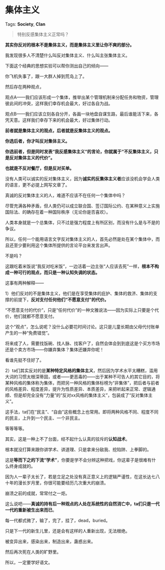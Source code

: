# 集体主义

Tags: **Society**, **Clan**

> 特别反感集体主义正常吗？



**其实你反对的根本不是集体主义，而是集体主义里让你不爽的部分。**

我发现很多人不清楚什么叫反对集体主义、什么叫主张集体主义。

下面这个经典的思想实验可以帮你测出自己的倾向——

你飞机失事了，跟一大群人掉到荒岛上了。

然后存在两种观点，

观点A——我们应该形成一个集体，推举出某个管理机制来分配任务和物资，管理彼此间的冲突，这样我们幸存机会最大，好过各自为战。

观点B——我们应该立刻各自分开，各画一块地盘自谋生路，最后谁能活下来，各凭天意。这样我们幸存下来的机会最大，好过集体行动。

**前者就是集体主义的观点，后者就是反集体主义的观点。**

**你选后者，你才叫反对集体主义。**

**你选前者，但是同时发表“我反感集体主义“的言论，你就属于“不反集体主义，只是反对集体主义的代价”。**

**也就是不反对餐厅，但是反对买单。**

  


没有人类可以诚实的反对集体主义，因为**诚实的反集体主义者**应该没机会学会人类的语言，更不必提上网写文章了。

真诚的反对集体主义的人，难道不应该不在任何一个集体中吗？

尽管充满各种矛盾，但人类仍可以成立联合国、签订国际公约、在某种意义上实施国际法、的确存在着一种国际秩序（无论你是否喜欢）。

人类本身就是一个总集体，只不过是强力程度上有所区别，而没有什么是与不是的争议。

所以，任何一个能用语言文字反对集体主义的人，首先必然是处在某个集体中，而且还至少要利用这个集体所提供的言论平台来发言出声。

不是吗？

这跟吃着米饭说“我反对吃米饭”，一边活着一边主张“人应该去死”一样，**根本不构成一种可行的观点，而只是一种认知失调的状态。**

这事有两种解释——

1）他们反对的不是集体主义，他们是在享受集体的庇护、集体的救济、集体的支撑的前提下，**反对支付任何他们“不愿意支付”的代价。**

“不愿意支付的代价”，只是“任何代价”的一种文雅说法——因为实际上只要是个代价，他们就都不愿意支付。

这个“观点”，怎么说呢？没什么必要花时间讨论。这只是儿童长期由父母代付账单产生的一种“免费错觉”。

将来成了人，需要找饭碗、找人脉、找客户了，自然会体会到到底这是个买方市场还是个卖方市场——你嫌弃集体？集体还嫌弃你呢！

看谁先挺不住好了。

2）ta们其实反对的是**某种特定风格的集体主义**，然后因为学术水平太糟糕，滥用大词的习惯太根深蒂固，或者——更恶毒的——出于某种不可告人的其它目的，将某种风格的集体称为集体，而把另一种风格的集体标榜为“非集体”，把后者与前者的风格差异、程度差异，提升为性质差异、本质差异，来把听起来正常、逻辑通顺、但是却完全没有“力量”的“反对xx风格的集体主义”，包装成了“反对集体主义”。

这手法，ta们在“民主”、“自由”这些概念上也常用。即将两种风格不同、程度不同的民主，上升到一个民主、一个非民主。

等等等等。

其实，这是一种上不了台面，经不起什么认真的驳斥的**认知战术**。

根本就没打算来跟你讲学术、讲道理、只是拿来分敌我、挖陷阱、上拳脚的。

这是**等而下之的下流“学术”**，你要是学不会分辨这种把戏，你这辈子是很难有什么终身成就的。

因为人一辈子太长了，若是立足之处没有真正意义上的逻辑严谨性，在这长达七八十年的漫长岁月里，你很可能要经历几次重大的崩溃。

崩溃之前的成就，常常付之一炬。

  


这么说吧——**真诚的持有后一种观点的人处在系统性的自然消亡中，ta们只是一代一代的重新被生出来而已**。

每一代都式微了，输了，完了，挂了，dead，buried。

只是下一代的新生儿里，还是会有这样的人重新出现，无法根绝。

被变异出来，感染出来，制造出来，蛊惑出来。

然后再次死在人类的旷野里。

  


所以，一定要学好语文。



